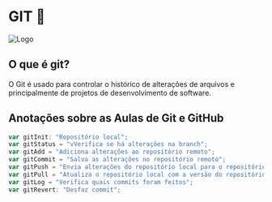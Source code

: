 
#  GIT  📑
![Logo](https://t2.tudocdn.net/510706?w=646&h=284)

## O que é git? 
O Git é usado para controlar o histórico de alterações de arquivos e principalmente de projetos de desenvolvimento de software.

## Anotações sobre as Aulas de Git e GitHub

```javascript
var gitInit: "Repositório local";
var gitStatus = "vVerifica se há alterações na branch";
var gitAdd = "Adiciona alterações ao repositório remoto";
var gitCommit = "Salva as alterações no repositório remoto";
var gitPush = "Envia alterações do repositório local para o repositório remoto";
var gitPull = "Atualiza o repositório local com a versão do repositório remoto";
var gitLog = "Verifica quais commits foram feitos";
var gitRevert: "Desfaz commit";
```

